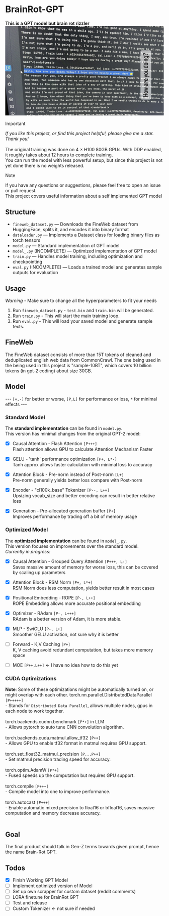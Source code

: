 # BrainRot-GPT
**This is a GPT model but brain rot rizzler**
![Image](src/imgs/Demo.jpg)

> [!IMPORTANT]
> *If you like this project, or find this project helpful, please give me a star. Thank you!* <br/><br/>
> The original training was done on 4 × H100 80GB GPUs. With DDP enabled, it roughly takes about 12 hours to complete training. <br/>
> You can run the model with less powerful setup, but since this project is not yet done there is no weights released. <br/>

> [!NOTE]
> If you have any questions or suggestions, please feel free to open an issue or pull request. <br/>
> This project covers useful information about a self implemented GPT model <br/>

## Structure
- `fineweb_dataset.py` — Downloads the FineWeb dataset from HuggingFace, splits it, and encodes it into binary format
- `dataloader.py` — Implements a Dataset class for loading binary files as torch tensors
- `model.py` — Standard implementation of GPT model
- `model_.py` (INCOMPLETE) — Optimized implementation of GPT model
- `train.py` — Handles model training, including optimization and checkpointing
- `eval.py` (INCOMPLETE) — Loads a trained model and generates sample outputs for evaluation

## Usage
*Warning* - Make sure to change all the hyperparameters to fit your needs
1. Run `fineweb_dataset.py` - `test.bin` and `train.bin` will be generated.
2. Run `train.py` - This will start the main training loop.
3. Run `eval.py` - This will load your saved model and generate sample texts.

## FineWeb
The FineWeb dataset consists of more than 15T tokens of cleaned and deduplicated english web data from CommonCrawl. The one being used in the being used in this project is "sample-10BT", which covers 10 billion tokens (in gpt-2 coding) about size 30GB.

## Model
--- `[+,-]` for better or worse, `[P,L]` for performance or loss, `*` for minimal effects ---

### Standard Model
The **standard implementation** can be found in `model.py`.  
This version has minimal changes from the original GPT-2 model:

- [x] Causal Attention - Flash Attention `[P+++]` <br/> Flash attention allows GPU to calculate Attention Mechanism Faster

- [x] GELU - 'tanh' performance optimization  `[P+, L*-]` <br/> Tanh approx allows faster calculation with minimal loss to accuracy

- [x] Attention Block - Pre-norm instead of Post-norm  `[L+]` <br/> Pre-norm generally yields better loss compare with Post-norm

- [x] Encoder - "cl100k_base" Tokenizer  `[P--, L++]` <br/> Upsizing vocab_size and better encoding can result in better relative loss

- [x] Generation - Pre-allocated generation buffer  `[P+]` <br/> Improves performance by trading off a bit of memory usage

### Optimized Model
The **optimized implementation** can be found in `model_.py`.  
This version focuses on improvements over the standard model.  
*Currently in progress:*

- [x] Causal Attention - Grouped Query Attention  `[P+++, L-]` <br/> Saves massive amount of memory for worse loss, this can be covered by scaling up parameters

- [x] Attention Block - RSM Norm  `[P+, L*+]` <br/> RSM Norm does less computation, yields better result in most cases

- [x] Positional Embedding - ROPE  `[P-, L++]` <br/> ROPE Embedding allows more accurate positional embedding

- [x] Optimizer - RAdam `[P-, L+++]` <br/> RAdam is a better version of Adam, it is more stable.

- [x] MLP - SwiGLU  `[P-, L+]` <br/> Smoother GELU activation, not sure why it is better

- [ ] Forward - K,V Caching  `[P+]` <br/> K, V caching avoid redundant computation, but takes more memory space

- [ ] MOE `[P++,L++]` <- I have no idea how to do this yet

### CUDA Optimizations
**Note**: Some of these optimizations might be automatically turned on, or might overlap with each other.
torch.nn.parallel.DistributedDataParallel `[P+++++]`<br/> - Stands for `Distributed Data Parallel`, allows multiple nodes, gpus in each node to work together.<br/><br/>
torch.backends.cudnn.benchmark `[P*+]` in LLM<br/> - Allows pytorch to auto tune CNN convolution algorithm.<br/><br/>
torch.backends.cuda.matmul.allow_tf32 `[P++]`<br/> - Allows GPU to enable tf32 format in matmul requires GPU support.<br/><br/>
torch.set_float32_matmul_precision `[P...P++]`<br/> - Set matmul precision trading speed for accuracy.<br/><br/>
torch.optim.AdamW `[P*+]`<br/> - Fused speeds up the computation but requires GPU support.<br/><br/>
torch.compile `[P+++]`<br/> - Compile model into one to improve performance.<br/><br/>
torch.autocast `[P+++]`<br/> - Enable automatic mixed precision to float16 or bfloat16, saves massive computation and memory decrease accuracy.<br/><br/>

## Goal
The final product should talk in Gen-Z terms towards given prompt, hence the name Brain-Rot GPT.

## Todos
- [x] Finish Working GPT Model
- [ ] Implement optimized version of Model
- [ ] Set up own scrapper for custom dataset (reddit comments)
- [ ] LORA finetune for BrainRot GPT
- [ ] Test and release
- [ ] Custom Tokenizer <- not sure if needed
